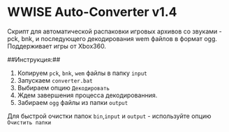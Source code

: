 WWISE Auto-Converter v1.4
=========================

 Скрипт для автоматической распаковки игровых архивов со звуками - pck, bnk, и последующего декодирования wem файлов в формат ogg.
 Поддерживает игры от Xbox360.

##Инструкция:##

 1. Копируем `pck`, `bnk`, `wem` файлы в папку `input`
 2. Запускаем `converter.bat`
 3. Выбираем опцию `Декодировать`
 3. Ждем завершения процесса декодированния.
 4. Забираем `ogg` файлы из папки `output`

Для быстрой очистки папок `bin`,`input` и `output` - используйте опцию `Очистить папки`
